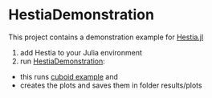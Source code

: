 # HestiaDemonstration

<!--[![Stable](https://img.shields.io/badge/docs-stable-blue.svg)](https://stephans3.github.io/HestiaDemonstration.jl/stable)
[![Dev](https://img.shields.io/badge/docs-dev-blue.svg)](https://stephans3.github.io/HestiaDemonstration.jl/dev)
[![Build Status](https://github.com/stephans3/HestiaDemonstration.jl/actions/workflows/CI.yml/badge.svg?branch=main)](https://github.com/stephans3/HestiaDemonstration.jl/actions/workflows/CI.yml?query=branch%3Amain)
[![Coverage](https://codecov.io/gh/stephans3/HestiaDemonstration.jl/branch/main/graph/badge.svg)](https://codecov.io/gh/stephans3/HestiaDemonstration.jl)
-->

This project contains a demonstration example for [Hestia.jl](https://github.com/stephans3/Hestia.jl)

1. add Hestia to your Julia environment
2. run [HestiaDemonstration](https://github.com/stephans3/HestiaDemonstration.jl/blob/main/src/HestiaDemonstration.jl): 
- this runs [cuboid example](https://github.com/stephans3/HestiaDemonstration.jl/blob/main/src/conf2022/cuboid_example.jl) and
- creates the plots and saves them in folder results/plots

